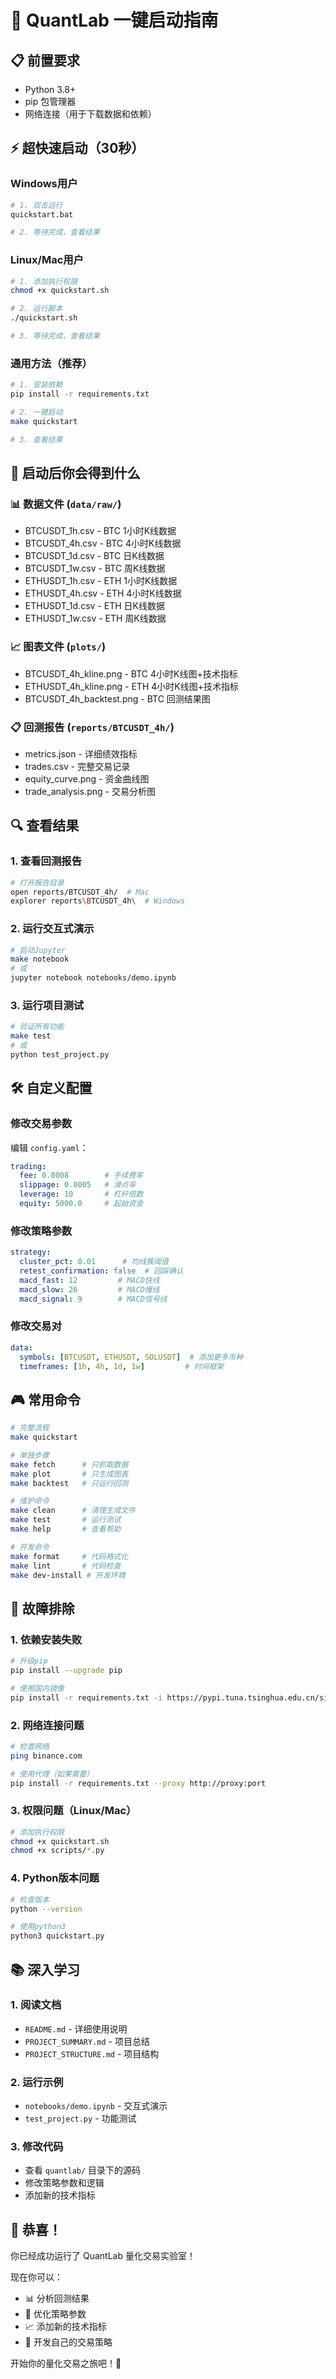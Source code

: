 # 🚀 QuantLab 一键启动指南

## 📋 前置要求

- Python 3.8+ 
- pip 包管理器
- 网络连接（用于下载数据和依赖）

## ⚡ 超快速启动（30秒）

### Windows用户
```bash
# 1. 双击运行
quickstart.bat

# 2. 等待完成，查看结果
```

### Linux/Mac用户
```bash
# 1. 添加执行权限
chmod +x quickstart.sh

# 2. 运行脚本
./quickstart.sh

# 3. 等待完成，查看结果
```

### 通用方法（推荐）
```bash
# 1. 安装依赖
pip install -r requirements.txt

# 2. 一键启动
make quickstart

# 3. 查看结果
```

## 🎯 启动后你会得到什么

### 📊 数据文件 (`data/raw/`)
- BTCUSDT_1h.csv - BTC 1小时K线数据
- BTCUSDT_4h.csv - BTC 4小时K线数据  
- BTCUSDT_1d.csv - BTC 日K线数据
- BTCUSDT_1w.csv - BTC 周K线数据
- ETHUSDT_1h.csv - ETH 1小时K线数据
- ETHUSDT_4h.csv - ETH 4小时K线数据
- ETHUSDT_1d.csv - ETH 日K线数据
- ETHUSDT_1w.csv - ETH 周K线数据

### 📈 图表文件 (`plots/`)
- BTCUSDT_4h_kline.png - BTC 4小时K线图+技术指标
- ETHUSDT_4h_kline.png - ETH 4小时K线图+技术指标
- BTCUSDT_4h_backtest.png - BTC 回测结果图

### 📋 回测报告 (`reports/BTCUSDT_4h/`)
- metrics.json - 详细绩效指标
- trades.csv - 完整交易记录
- equity_curve.png - 资金曲线图
- trade_analysis.png - 交易分析图

## 🔍 查看结果

### 1. 查看回测报告
```bash
# 打开报告目录
open reports/BTCUSDT_4h/  # Mac
explorer reports\BTCUSDT_4h\  # Windows
```

### 2. 运行交互式演示
```bash
# 启动Jupyter
make notebook
# 或
jupyter notebook notebooks/demo.ipynb
```

### 3. 运行项目测试
```bash
# 验证所有功能
make test
# 或
python test_project.py
```

## 🛠️ 自定义配置

### 修改交易参数
编辑 `config.yaml`：
```yaml
trading:
  fee: 0.0008        # 手续费率
  slippage: 0.0005   # 滑点率
  leverage: 10       # 杠杆倍数
  equity: 5000.0     # 起始资金
```

### 修改策略参数
```yaml
strategy:
  cluster_pct: 0.01      # 均线簇阈值
  retest_confirmation: false  # 回踩确认
  macd_fast: 12         # MACD快线
  macd_slow: 26         # MACD慢线
  macd_signal: 9        # MACD信号线
```

### 修改交易对
```yaml
data:
  symbols: [BTCUSDT, ETHUSDT, SOLUSDT]  # 添加更多币种
  timeframes: [1h, 4h, 1d, 1w]         # 时间框架
```

## 🎮 常用命令

```bash
# 完整流程
make quickstart

# 单独步骤
make fetch      # 只抓取数据
make plot       # 只生成图表
make backtest   # 只运行回测

# 维护命令
make clean      # 清理生成文件
make test       # 运行测试
make help       # 查看帮助

# 开发命令
make format     # 代码格式化
make lint       # 代码检查
make dev-install # 开发环境
```

## 🚨 故障排除

### 1. 依赖安装失败
```bash
# 升级pip
pip install --upgrade pip

# 使用国内镜像
pip install -r requirements.txt -i https://pypi.tuna.tsinghua.edu.cn/simple/
```

### 2. 网络连接问题
```bash
# 检查网络
ping binance.com

# 使用代理（如果需要）
pip install -r requirements.txt --proxy http://proxy:port
```

### 3. 权限问题（Linux/Mac）
```bash
# 添加执行权限
chmod +x quickstart.sh
chmod +x scripts/*.py
```

### 4. Python版本问题
```bash
# 检查版本
python --version

# 使用python3
python3 quickstart.py
```

## 📚 深入学习

### 1. 阅读文档
- `README.md` - 详细使用说明
- `PROJECT_SUMMARY.md` - 项目总结
- `PROJECT_STRUCTURE.md` - 项目结构

### 2. 运行示例
- `notebooks/demo.ipynb` - 交互式演示
- `test_project.py` - 功能测试

### 3. 修改代码
- 查看 `quantlab/` 目录下的源码
- 修改策略参数和逻辑
- 添加新的技术指标

## 🎉 恭喜！

你已经成功运行了 QuantLab 量化交易实验室！

现在你可以：
- 📊 分析回测结果
- 🎯 优化策略参数  
- 📈 添加新的技术指标
- 🚀 开发自己的交易策略

开始你的量化交易之旅吧！🚀

